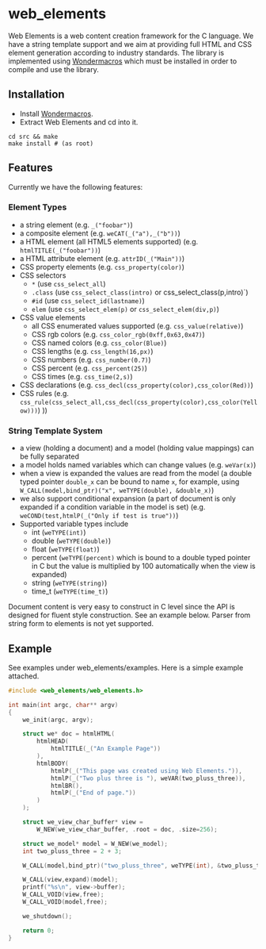 # web_elements

Web Elements is a web content creation framework for the C language.
We have a string template support and we aim at providing full HTML and
CSS element generation according to industry standards.  The library is
implemented using [Wondermacros](https://github.com/plainc/wondermacros)
which must be installed in order to compile and use the library.

## Installation

* Install [Wondermacros](https://github.com/plainc/wondermacros).
* Extract Web Elements and cd into it.
```
cd src && make
make install # (as root)
```

## Features

Currently we have the following features:

### Element Types
* a string element (e.g. `_("foobar")`)
* a composite element (e.g. `weCAT(_("a"),_("b"))`)
* a HTML element (all HTML5 elements supported) (e.g. `htmlTITLE(_("foobar"))`)
* a HTML attribute element (e.g. `attrID(_("Main"))`)
* CSS property elements (e.g. `css_property(color)`)
* CSS selectors
  * `*` (use `css_select_all`)
  * `.class` (use `css_select_class(intro)` or css_select_class(p,intro)`)
  * `#id` (use `css_select_id(lastname)`)
  * `elem` (use `css_select_elem(p)` or `css_select_elem(div,p)`)
* CSS value elements
  * all CSS enumerated values supported (e.g. `css_value(relative)`)
  * CSS rgb colors (e.g. `css_color_rgb(0xff,0x63,0x47)`)
  * CSS named colors (e.g. `css_color(Blue)`)
  * CSS lengths (e.g. `css_length(16,px)`)
  * CSS numbers (e.g. `css_number(0.7)`)
  * CSS percent (e.g. `css_percent(25)`)
  * CSS times (e.g. `css_time(2,s)`)
* CSS declarations (e.g. `css_decl(css_property(color),css_color(Red))`)
* CSS rules (e.g. `css_rule(css_select_all,css_decl(css_property(color),css_color(Yellow)))`)
))

### String Template System
* a view (holding a document) and a model (holding value mappings) can be fully separated
* a model holds named variables which can change values (e.g. `weVar(x)`)
* when a view is expanded the values are read from the model (a double typed pointer `double_x` can be bound to name `x`, for example, using `W_CALL(model,bind_ptr)("x", weTYPE(double), &double_x)`)
* we also support conditional expansion (a part of document is only expanded if
  a condition variable in the model is set) (e.g. `weCOND(test,htmlP(_("Only if test is true"))`)
* Supported variable types include
  * int (`weTYPE(int)`)
  * double (`weTYPE(double)`)
  * float (`weTYPE(float)`)
  * percent (`weTYPE(percent)` which is bound to a double typed pointer in C but the value is multiplied by 100 automatically when the view is expanded)
  * string (`weTYPE(string)`)
  * time_t (`weTYPE(time_t)`)

Document content is very easy to construct in C level since the API is designed for fluent style construction. See an example below.
Parser from string form to elements is not yet supported.

## Example

See examples under web_elements/examples. Here is a simple example attached.

```C
#include <web_elements/web_elements.h>

int main(int argc, char** argv)
{
    we_init(argc, argv);

    struct we* doc = htmlHTML(
        htmlHEAD(
            htmlTITLE(_("An Example Page"))
        ),
        htmlBODY(
            htmlP(_("This page was created using Web Elements.")),
            htmlP(_("Two plus three is "), weVAR(two_pluss_three)),
            htmlBR(),
            htmlP(_("End of page."))
        )
    );

    struct we_view_char_buffer* view =
        W_NEW(we_view_char_buffer, .root = doc, .size=256);

    struct we_model* model = W_NEW(we_model);
    int two_pluss_three = 2 + 3;

    W_CALL(model,bind_ptr)("two_pluss_three", weTYPE(int), &two_pluss_three);

    W_CALL(view,expand)(model);
    printf("%s\n", view->buffer);
    W_CALL_VOID(view,free);
    W_CALL_VOID(model,free);

    we_shutdown();

    return 0;
}
```
